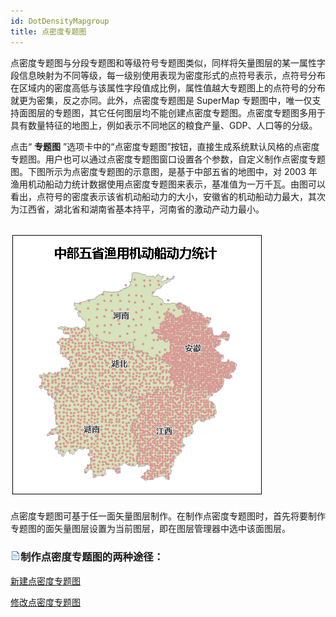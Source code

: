 ```yaml
---
id: DotDensityMapgroup
title: 点密度专题图
---
```

点密度专题图与分段专题图和等级符号专题图类似，同样将矢量图层的某一属性字段信息映射为不同等级，每一级别使用表现为密度形式的点符号表示，点符号分布在区域内的密度高低与该属性字段值成比例，属性值越大专题图上的点符号的分布就更为密集，反之亦同。此外，点密度专题图是
SuperMap
专题图中，唯一仅支持面图层的专题图，其它任何图层均不能创建点密度专题图。点密度专题图多用于具有数量特征的地图上，例如表示不同地区的粮食产量、GDP、人口等的分级。

点击“ **专题图**
”选项卡中的“点密度专题图”按钮，直接生成系统默认风格的点密度专题图。用户也可以通过点密度专题图窗口设置各个参数，自定义制作点密度专题图。下图所示为点密度专题图的示意图，是基于中部五省的地图中，对
2003 年
渔用机动船动力统计数据使用点密度专题图来表示，基准值为一万千瓦。由图可以看出，点符号的密度表示该省机动船动力的大小，安徽省的机动船动力最大，其次为江西省，湖北省和湖南省基本持平，河南省的激动产动力最小。

![](img/DotDensityTheme.png)  
---  
  
点密度专题图可基于任一面矢量图层制作。在制作点密度专题图时，首先将要制作专题图的面矢量图层设置为当前图层，即在图层管理器中选中该面图层。

### ![](../../img/read.gif)制作点密度专题图的两种途径：

 [新建点密度专题图](DotDensityMapDefault)

 [修改点密度专题图](DotDensityMapGroupDia)
